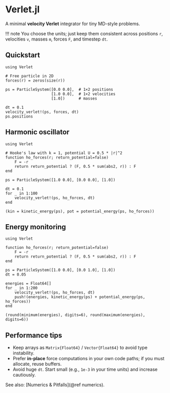 # Verlet.jl

A minimal **velocity Verlet** integrator for tiny MD-style problems.

!!! note
    You choose the units; just keep them consistent across positions `r`, velocities `v`, masses `m`,
    forces `F`, and timestep `dt`.

## Quickstart

```@example quickstart
using Verlet

# Free particle in 2D
forces(r) = zeros(size(r))

ps = ParticleSystem([0.0 0.0],  # 1×2 positions
                    [1.0 0.0],  # 1×2 velocities
                    [1.0])      # masses

dt = 0.1
velocity_verlet!(ps, forces, dt)
ps.positions
```

## Harmonic oscillator
```@example ho
using Verlet

# Hooke's law with k = 1, potential U = 0.5 * |r|^2
function ho_forces(r; return_potential=false)
    F = -r
    return return_potential ? (F, 0.5 * sum(abs2, r)) : F
end

ps = ParticleSystem([1.0 0.0], [0.0 0.0], [1.0])

dt = 0.1
for _ in 1:100
    velocity_verlet!(ps, ho_forces, dt)
end

(kin = kinetic_energy(ps), pot = potential_energy(ps, ho_forces))
```

## Energy monitoring

```@example energy
using Verlet

function ho_forces(r; return_potential=false)
    F = -r
    return return_potential ? (F, 0.5 * sum(abs2, r)) : F
end

ps = ParticleSystem([1.0 0.0], [0.0 1.0], [1.0])
dt = 0.05

energies = Float64[]
for _ in 1:200
    velocity_verlet!(ps, ho_forces, dt)
    push!(energies, kinetic_energy(ps) + potential_energy(ps, ho_forces))
end

(round(minimum(energies), digits=6), round(maximum(energies), digits=6))
```

## Performance tips

* Keep arrays as `Matrix{Float64}` / `Vector{Float64}` to avoid type instability.
* Prefer **in-place** force computations in your own code paths; if you must allocate, reuse buffers.
* Avoid huge `dt`. Start small (e.g., `1e-3` in your time units) and increase cautiously.

See also: \[Numerics & Pitfalls]\(@ref numerics).